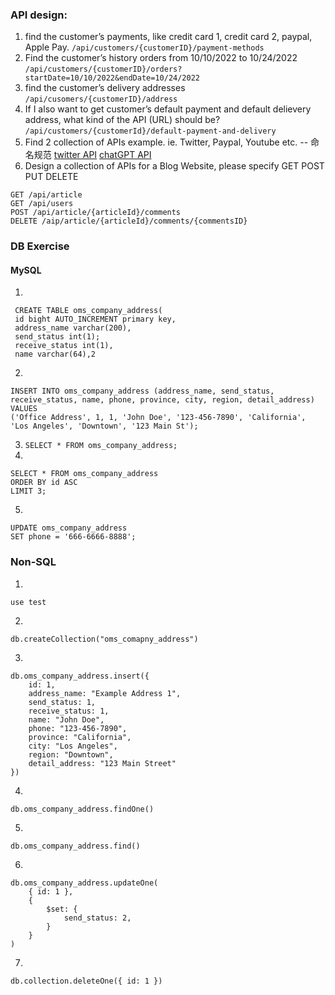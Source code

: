 ### API design:
1. find the customer’s payments, like credit card 1, credit card 2, paypal, Apple Pay.
`/api/customers/{customerID}/payment-methods`
2. Find the customer’s history orders from 10/10/2022 to 10/24/2022
`/api/customers/{customerID}/orders?startDate=10/10/2022&endDate=10/24/2022`
3. find the customer’s delivery  addresses
`/api/cusomers/{customerID}/address`
4. If I also want to get customer’s default payment and default delievery address, what kind of the API (URL) should be?
`/api/customers/{customerId}/default-payment-and-delivery`
5. Find 2 collection of APIs example. ie. Twitter, Paypal, Youtube etc.  -- 命名规范
[twitter API](https://developer.twitter.com/en/docs/twitter-api)  [chatGPT API](https://platform.openai.com/examples)
6. Design a collection of APIs for a Blog Website, please specify GET POST PUT DELETE
```
GET /api/article
GET /api/users
POST /api/article/{articleId}/comments
DELETE /aip/article/{articleId}/comments/{commentsID}
```
### DB Exercise
#### MySQL 
1. 
```
 CREATE TABLE oms_company_address(
 id bight AUTO_INCREMENT primary key,
 address_name varchar(200),
 send_status int(1);
 receive_status int(1),
 name varchar(64),2  
```
2. 
```
INSERT INTO oms_company_address (address_name, send_status, receive_status, name, phone, province, city, region, detail_address)
VALUES
('Office Address', 1, 1, 'John Doe', '123-456-7890', 'California', 'Los Angeles', 'Downtown', '123 Main St');
```
3. `SELECT * FROM oms_company_address;`
4. 
```
SELECT * FROM oms_company_address
ORDER BY id ASC
LIMIT 3;
```
5. 
```
UPDATE oms_company_address
SET phone = '666-6666-8888';
```
### Non-SQL
1. 
```
use test
```
2.
```
db.createCollection("oms_comapny_address")
```
3. 
```
db.oms_company_address.insert({
    id: 1,
    address_name: "Example Address 1",
    send_status: 1,
    receive_status: 1,
    name: "John Doe",
    phone: "123-456-7890",
    province: "California",
    city: "Los Angeles",
    region: "Downtown",
    detail_address: "123 Main Street"
})
```
4. 
```
db.oms_company_address.findOne()
```
5.
```
db.oms_company_address.find()
```
6.
```
db.oms_company_address.updateOne(
    { id: 1 },
    {
        $set: { 
            send_status: 2,
        }
    }
)
```
7.
```
db.collection.deleteOne({ id: 1 })
```
